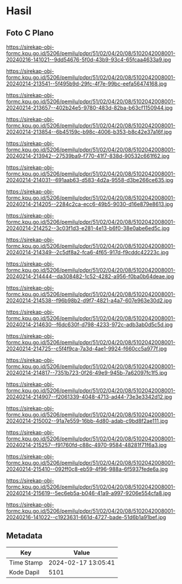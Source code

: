 # Hasil

## Foto C Plano

https://sirekap-obj-formc.kpu.go.id/5206/pemilu/pdpr/51/02/04/20/08/5102042008001-20240216-141021--9dd54676-5f0d-43b9-93c4-65fcaa4633a9.jpg

https://sirekap-obj-formc.kpu.go.id/5206/pemilu/pdpr/51/02/04/20/08/5102042008001-20240214-213541--5f495b9d-29fc-4f7e-99bc-eefa56474168.jpg

https://sirekap-obj-formc.kpu.go.id/5206/pemilu/pdpr/51/02/04/20/08/5102042008001-20240214-213657--402b24e5-9780-483d-82ba-b63cf1150944.jpg

https://sirekap-obj-formc.kpu.go.id/5206/pemilu/pdpr/51/02/04/20/08/5102042008001-20240214-213854--6b45159c-b98c-4006-b353-b8c42e37a16f.jpg

https://sirekap-obj-formc.kpu.go.id/5206/pemilu/pdpr/51/02/04/20/08/5102042008001-20240214-213942--27539ba9-f770-41f7-838d-90532c661f62.jpg

https://sirekap-obj-formc.kpu.go.id/5206/pemilu/pdpr/51/02/04/20/08/5102042008001-20240214-214031--691aab63-d583-4d2a-9558-d3be266ce635.jpg

https://sirekap-obj-formc.kpu.go.id/5206/pemilu/pdpr/51/02/04/20/08/5102042008001-20240214-214205--2284c2ca-ecc6-49b5-9030-d16e879e8613.jpg

https://sirekap-obj-formc.kpu.go.id/5206/pemilu/pdpr/51/02/04/20/08/5102042008001-20240214-214252--3c03f1d3-e281-4e13-b6f0-38e0abe6ed5c.jpg

https://sirekap-obj-formc.kpu.go.id/5206/pemilu/pdpr/51/02/04/20/08/5102042008001-20240214-214349--2c5df8a2-fca6-4f65-917d-f9cddc42223c.jpg

https://sirekap-obj-formc.kpu.go.id/5206/pemilu/pdpr/51/02/04/20/08/5102042008001-20240214-214444--da308482-1c52-4282-a956-f0ba0b64deae.jpg

https://sirekap-obj-formc.kpu.go.id/5206/pemilu/pdpr/51/02/04/20/08/5102042008001-20240214-214538--f96b98b2-d9f7-4821-a4a7-607e963e30d2.jpg

https://sirekap-obj-formc.kpu.go.id/5206/pemilu/pdpr/51/02/04/20/08/5102042008001-20240214-214630--f6dc630f-d798-4233-972c-adb3ab0d5c5d.jpg

https://sirekap-obj-formc.kpu.go.id/5206/pemilu/pdpr/51/02/04/20/08/5102042008001-20240214-214725--c5f4f9ca-7a3d-4ae1-9924-f660cc5a977f.jpg

https://sirekap-obj-formc.kpu.go.id/5206/pemilu/pdpr/51/02/04/20/08/5102042008001-20240214-214817--7351b723-0f26-49e9-945b-7a62097fc1f5.jpg

https://sirekap-obj-formc.kpu.go.id/5206/pemilu/pdpr/51/02/04/20/08/5102042008001-20240214-214907--f2061339-4048-4713-ad44-73e3e3342d12.jpg

https://sirekap-obj-formc.kpu.go.id/5206/pemilu/pdpr/51/02/04/20/08/5102042008001-20240214-215002--91a7e559-16bb-4d80-adab-c9bd8f2ae111.jpg

https://sirekap-obj-formc.kpu.go.id/5206/pemilu/pdpr/51/02/04/20/08/5102042008001-20240214-215257--f91760fd-c88c-4970-9584-48281f71f6a3.jpg

https://sirekap-obj-formc.kpu.go.id/5206/pemilu/pdpr/51/02/04/20/08/5102042008001-20240214-215410--092ff0c8-eb59-4f96-988a-6f5937fede6a.jpg

https://sirekap-obj-formc.kpu.go.id/5206/pemilu/pdpr/51/02/04/20/08/5102042008001-20240214-215619--5ec6eb5a-b046-41a9-a997-9206e554cfa8.jpg

https://sirekap-obj-formc.kpu.go.id/5206/pemilu/pdpr/51/02/04/20/08/5102042008001-20240216-141022--c1923631-661d-4727-bade-51d6b1a91bef.jpg


## Metadata

| Key        | Value               |
| ---------- | ------------------- |
| Time Stamp | 2024-02-17 13:05:41 |
| Kode Dapil | 5101                |



